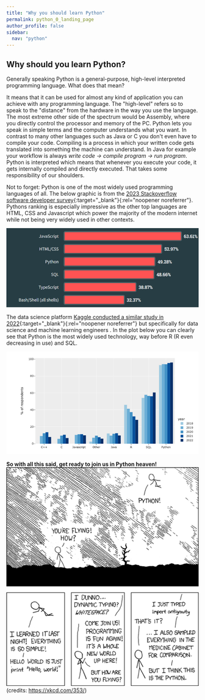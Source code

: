```yaml
---
title: "Why you should learn Python"
permalink: python_0_landing_page
author_profile: false
sidebar:
  nav: "python"
---
```


## Why should you learn Python?

Generally speaking Python is a general-purpose, high-level interpreted programming language. What does that mean? 

It means that it can be used for almost any kind of application you can achieve with any programming language. The "high-level" refers so to speak to the "distance" from the hardware in the way you use the language. The most extreme other side of the spectrum would be Assembly, where you directly control the processor and memory of the PC. Python lets you speak in simple terms and the computer understands what you want. In contrast to many other languages such as Java or C you don't even have to compile your code. Compiling is a process in which your written code gets translated into something the machine can understand. In Java for example your workflow is always *write code -> compile program -> run program*. Python is interpreted which means that whenever you execute your code, it gets internally compiled and directly executed. That takes some responsibility of our shoulders.  

Not to forget: Python is one of the most widely used programming languages of all. The below graphic is from the [2023 Stackoverflow software developer survey](https://survey.stackoverflow.co/2023/){:target="_blank"}{:rel="noopener noreferrer"}. Pythons ranking is especially impressive as the other top languages are  HTML, CSS and Javascript which power the majority of the modern internet while not being very widely used in other contexts.  

![Stackoverflow survey](assets\images\python\1\stackoverflow_dev_survey.PNG)  
  
The data science platform [Kaggle conducted a similar study in 2022](https://www.kaggle.com/kaggle-survey-2022){:target="_blank"}{:rel="noopener noreferrer"} but specifically for data science and machine learning engineers . In the plot below you can clearly see that Python is the most widely used technology, way before R (R even decreasing in use) and SQL.  

![kaggle survey](assets\images\python\1\kaggle_datascientists.PNG)  


**So with all this said, get ready to join us in Python heaven!**  
![Python xkcd](assets\images\python\1\python_xkcd.png)  
(credits: https://xkcd.com/353/)
